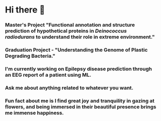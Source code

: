 # Hi there 👋
### Master's Project "Functional annotation and structure prediction of hypothetical proteins in ___Deinococcus radiodurans___ to understand their role in extreme environment."
### Graduation Project - "Understanding the Genome of Plastic Degrading Bacteria."

### I'm currently working on Epilepsy disease prediction through an EEG report of a patient using ML.

### Ask me about anything related to whatever you want.
### Fun fact about me is I find great joy and tranquility in gazing at flowers, and being immersed in their beautiful presence brings me immense happiness.
<!--
**Julimooli/Julimooli** is a ✨ _special_ ✨ repository because its `README.md` (this file) appears on your GitHub profile.

Here are some ideas to get you started:

- 🔭 I’m currently working on ...
- 🌱 I’m currently learning ...
- 👯 I’m looking to collaborate on ...
- 🤔 I’m looking for help with ...
- 💬 Ask me about ...
- 📫 How to reach me: ...
- 😄 Pronouns: ...
- ⚡ Fun fact: ...
-->
